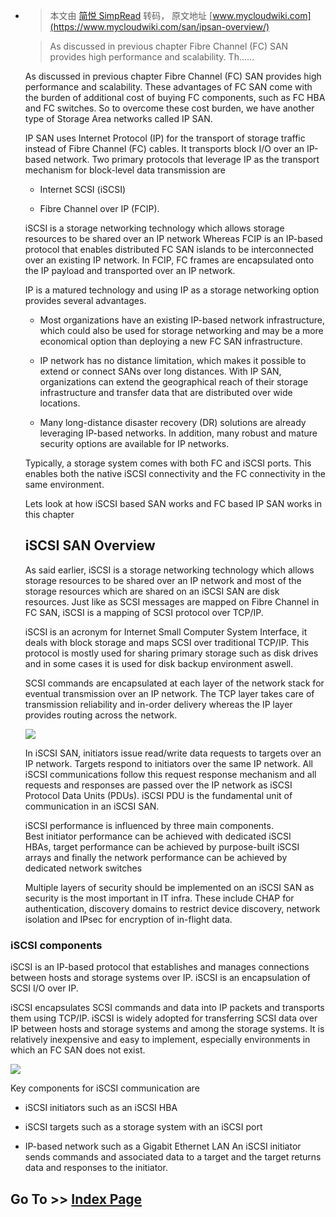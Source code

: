 - > 本文由 [简悦 SimpRead](http://ksria.com/simpread/) 转码， 原文地址 [www.mycloudwiki.com](https://www.mycloudwiki.com/san/ipsan-overview/)
  
  > As discussed in previous chapter Fibre Channel (FC) SAN provides high performance and scalability. Th......
  
  As discussed in previous chapter Fibre Channel (FC) SAN provides high performance and scalability. These advantages of FC SAN come with the burden of additional cost of buying FC components, such as FC HBA and FC switches. So to overcome these cost burden, we have another type of Storage Area networks called IP SAN.  
    
  
  IP SAN uses Internet Protocol (IP) for the transport of storage traffic instead of Fibre Channel (FC) cables. It transports block I/O over an IP-based network. Two primary protocols that leverage IP as the transport mechanism for block-level data transmission are 
  
  *   Internet SCSI (iSCSI)
  
  *   Fibre Channel over IP (FCIP).
  
  iSCSI is a storage networking technology which allows storage resources to be shared over an IP network Whereas FCIP is an IP-based protocol that enables distributed FC SAN islands to be interconnected over an existing IP network. In FCIP, FC frames are encapsulated onto the IP payload and transported over an IP network.
  
  IP is a matured technology and using IP as a storage networking option provides several advantages. 
  
  *   Most organizations have an existing IP-based network infrastructure, which could also be used for storage networking and may be a more economical option than deploying a new FC SAN infrastructure.
  
  *   IP network has no distance limitation, which makes it possible to extend or connect SANs over long distances. With IP SAN, organizations can extend the geographical reach of their storage infrastructure and transfer data that are distributed over wide locations.
  
  *   Many long-distance disaster recovery (DR) solutions are already leveraging IP-based networks. In addition, many robust and mature security options are available for IP networks.
  
  Typically, a storage system comes with both FC and iSCSI ports. This enables both the native iSCSI connectivity and the FC connectivity in the same environment.
  
  Lets look at how iSCSI based SAN works and FC based IP SAN works in this chapter
  
  **iSCSI SAN Overview**
  ----------------------
  
  As said earlier, iSCSI is a storage networking technology which allows storage resources to be shared over an IP network and most of the storage resources which are shared on an iSCSI SAN are disk resources. Just like as SCSI messages are mapped on Fibre Channel in FC SAN, iSCSI is a mapping of SCSI protocol over TCP/IP. 
  
  iSCSI is an acronym for Internet Small Computer System Interface, it deals with block storage and maps SCSI over traditional TCP/IP. This protocol is mostly used for sharing primary storage such as disk drives and in some cases it is used for disk backup environment aswell.  
    
  SCSI commands are encapsulated at each layer of the network stack for eventual transmission over an IP network. The TCP layer takes care of transmission reliability and in-order delivery whereas the IP layer provides routing across the network.  
    
  
  [![](https://i0.wp.com/www.mycloudwiki.com/wp-content/uploads/2016/08/iSCSISAN.jpg?resize=400%2C251)](https://www.mycloudwiki.com/wp-content/uploads/2016/08/iSCSISAN.jpg)
  
  In iSCSI SAN, initiators issue read/write data requests to targets over an IP network. Targets respond to initiators over the same IP network. All iSCSI communications follow this request response mechanism and all requests and responses are passed over the IP network as iSCSI Protocol Data Units (PDUs). iSCSI PDU is the fundamental unit of communication in an iSCSI SAN.  
    
    
  iSCSI performance is influenced by three main components. Best initiator performance can be achieved with dedicated iSCSI HBAs, target performance can be achieved by purpose-built iSCSI arrays and finally the network performance can be achieved by dedicated network switches
  
  Multiple layers of security should be implemented on an iSCSI SAN as security is the most important in IT infra. These include CHAP for authentication, discovery domains to restrict device discovery, network isolation and IPsec for encryption of in-flight data.
### iSCSI components

iSCSI is an IP-based protocol that establishes and manages connections between hosts and storage systems over IP. iSCSI is an encapsulation of SCSI I/O over IP.   

iSCSI encapsulates SCSI commands and data into IP packets and transports them using TCP/IP. iSCSI is widely adopted for transferring SCSI data over IP between hosts and storage systems and among the storage systems. It is relatively inexpensive and easy to implement, especially environments in which an FC SAN does not exist.

[![](https://i0.wp.com/www.mycloudwiki.com/wp-content/uploads/2016/08/1-5.jpg?resize=244%2C320)](https://i0.wp.com/www.mycloudwiki.com/wp-content/uploads/2016/08/1-5.jpg)

Key components for iSCSI communication are

*   iSCSI initiators such as an iSCSI HBA

*   iSCSI targets such as a storage system with an iSCSI port

*   IP-based network such as a Gigabit Ethernet LAN An iSCSI initiator sends commands and associated data to a target and the target returns data and responses to the initiator.

**Go To >>** [Index Page](https://www.mycloudwiki.com/storage-area-network-san-basic-tutorials)
-